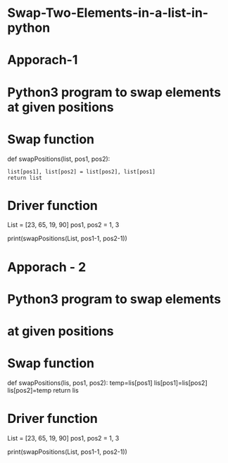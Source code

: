 # Swap-Two-Elements-in-a-list-in-python
# Apporach-1
# Python3 program to swap elements at given positions
# Swap function
def swapPositions(list, pos1, pos2):
	
	list[pos1], list[pos2] = list[pos2], list[pos1]
	return list

# Driver function
List = [23, 65, 19, 90]
pos1, pos2 = 1, 3

print(swapPositions(List, pos1-1, pos2-1))

# Apporach - 2

# Python3 program to swap elements
# at given positions

# Swap function
def swapPositions(lis, pos1, pos2):
	temp=lis[pos1]
	lis[pos1]=lis[pos2]
	lis[pos2]=temp
	return lis
# Driver function
List = [23, 65, 19, 90]
pos1, pos2 = 1, 3

print(swapPositions(List, pos1-1, pos2-1))

